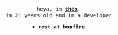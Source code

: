 <p align="center">
  <br>
  <samp>
    heya, im <b><a rel="nofollow noopener noreferrer" target="_blank" href="https://theodev.xyz/">théo</a></b>.
    <br>im 21 years old and im a developer<br>

</samp>

</p>


<details align="center">

<summary> <b> <samp>rest at bonfire</samp></b></summary>
<samp>
 <b><h2 style="color: #fc6203">B O N F I R E &nbsp; L I T !</h2> </b>

<img src="https://raw.githubusercontent.com/TanZng/TanZng/master/assets/bonefire.gif" width="200"/>

current project: <a href="https://github.com/theosanct0s/haxball-bot">haxball bot</a>

web: [theodev.xyz](https://theodev.xyz/)
discord: [@theosanct0s](https://discord.com/users/277375966341496832)


</samp>
</details>
